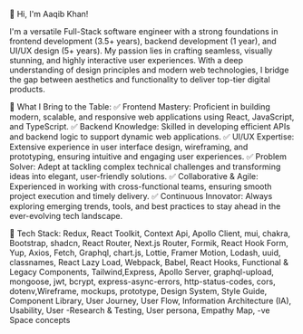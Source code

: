 👋 Hi, I'm Aaqib Khan!

I'm a versatile Full-Stack software engineer with a strong foundations in frontend development (3.5+ years), backend development (1 year), and UI/UX design (5+ years). My passion lies in crafting seamless, visually stunning, and highly interactive user experiences. With a deep understanding of design principles and modern web technologies, I bridge the gap between aesthetics and functionality to deliver top-tier digital products.

🚀 What I Bring to the Table:
✅ Frontend Mastery: Proficient in building modern, scalable, and responsive web applications using React, JavaScript, and TypeScript.
✅ Backend Knowledge: Skilled in developing efficient APIs and backend logic to support dynamic web applications.
✅ UI/UX Expertise: Extensive experience in user interface design, wireframing, and prototyping, ensuring intuitive and engaging user experiences.
✅ Problem Solver: Adept at tackling complex technical challenges and transforming ideas into elegant, user-friendly solutions.
✅ Collaborative & Agile: Experienced in working with cross-functional teams, ensuring smooth project execution and timely delivery.
✅ Continuous Innovator: Always exploring emerging trends, tools, and best practices to stay ahead in the ever-evolving tech landscape.

🔧 Tech Stack: Redux, React Toolkit, Context Api, Apollo Client, mui, chakra, Bootstrap, shadcn, React Router, Next.js Router, Formik, React Hook Form, Yup, Axios, Fetch, Graphql, chart.js, Lottie, Framer Motion, Lodash, uuid, classnames, React Lazy Load, Webpack, Babel, React Hooks, Functional & Legacy Components, Tailwind,Express, Apollo Server, graphql-upload, mongoose, jwt, bcrypt, express-async-errors, http-status-codes, cors, dotenv,Wireframe, mockups, prototype, Design System, Style Guide, Component Library, User Journey, User Flow, Information Architecture (IA), Usability, User -Research & Testing, User persona, Empathy Map, -ve Space concepts
